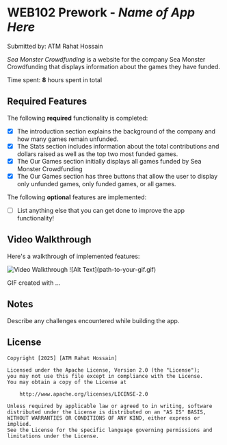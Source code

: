 # WEB102 Prework - *Name of App Here*

Submitted by: ATM Rahat Hossain

*Sea Monster Crowdfunding* is a website for the company Sea Monster Crowdfunding that displays information about the games they have funded.

Time spent: **8** hours spent in total

## Required Features

The following **required** functionality is completed:

* [x]  The introduction section explains the background of the company and how many games remain unfunded.
* [x]  The Stats section includes information about the total contributions and dollars raised as well as the top two most funded games.
* [x]  The Our Games section initially displays all games funded by Sea Monster Crowdfunding
* [x]  The Our Games section has three buttons that allow the user to display only unfunded games, only funded games, or all games.

The following **optional** features are implemented:

* [ ] List anything else that you can get done to improve the app functionality!

## Video Walkthrough

Here's a walkthrough of implemented features:

<img src='https://media4.giphy.com/media/v1.Y2lkPTc5MGI3NjExY3h6anZ2dWF3bjJnNDQ4M28wbWNnaXdiZHk1NnI4bzJhN2l6YndiOCZlcD12MV9pbnRlcm5hbF9naWZfYnlfaWQmY3Q9Zw/RxUadfvEqlIbcpKAB9/giphy.gif' title='VideoWalkthough' width='' alt='Video Walkthrough' />
![Alt Text](path-to-your-gif.gif)

<!-- Replace this with whatever GIF tool you used! -->
GIF created with ...  
<!-- Recommended tools:
[Kap](https://getkap.co/) for macOS
[ScreenToGif](https://www.screentogif.com/) for Windows
[peek](https://github.com/phw/peek) for Linux. -->

## Notes

Describe any challenges encountered while building the app.

## License

    Copyright [2025] [ATM Rahat Hossain]

    Licensed under the Apache License, Version 2.0 (the "License");
    you may not use this file except in compliance with the License.
    You may obtain a copy of the License at

        http://www.apache.org/licenses/LICENSE-2.0

    Unless required by applicable law or agreed to in writing, software
    distributed under the License is distributed on an "AS IS" BASIS,
    WITHOUT WARRANTIES OR CONDITIONS OF ANY KIND, either express or implied.
    See the License for the specific language governing permissions and
    limitations under the License.

